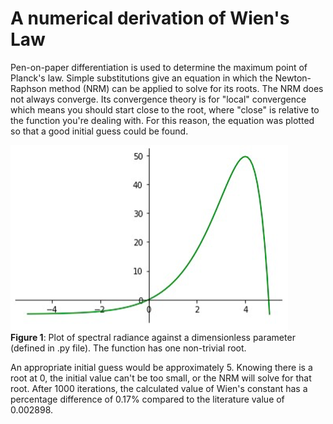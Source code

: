 # A numerical derivation of Wien's Law

Pen-on-paper differentiation is used to determine the maximum point of Planck's law. Simple substitutions give an equation in which the Newton-Raphson method (NRM) can be applied to solve for its roots. The NRM does not always converge. Its convergence theory is for "local" convergence which means you should start close to the root, where "close" is relative to the function you're dealing with. For this reason, the equation was plotted so that a good initial guess could be found. 

![Figure 1](Roots.png)
<br />
**Figure 1**: Plot of spectral radiance against a dimensionless parameter (defined in .py file). The function has one non-trivial root.
<br />

An appropriate initial guess would be approximately 5. Knowing there is a root at 0, the initial value can't be too small, or the NRM will solve for that root. After 1000 iterations, the calculated value of Wien's constant has a percentage difference of 0.17% compared to the literature value of 0.002898. 
